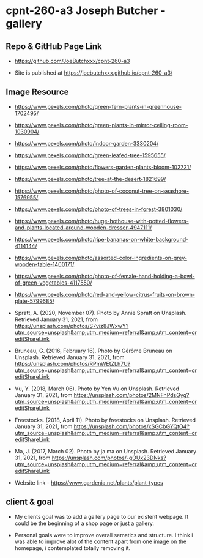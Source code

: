 # cpnt-260-a3 Joseph Butcher - gallery


## Repo & GitHub Page Link

- https://github.com/JoeButchxxx/cpnt-260-a3

- Site is published at https://joebutchxxx.github.io/cpnt-260-a3/


## Image Resource

- https://www.pexels.com/photo/green-fern-plants-in-greenhouse-1702495/

- https://www.pexels.com/photo/green-plants-in-mirror-ceiling-room-1030904/

- https://www.pexels.com/photo/indoor-garden-3330204/

- https://www.pexels.com/photo/green-leafed-tree-1595655/

- https://www.pexels.com/photo/flowers-garden-plants-bloom-102721/

- https://www.pexels.com/photo/tree-at-the-desert-1821699/

- https://www.pexels.com/photo/photo-of-coconut-tree-on-seashore-1576955/

- https://www.pexels.com/photo/photo-of-trees-in-forest-3801030/

- https://www.pexels.com/photo/huge-hothouse-with-potted-flowers-and-plants-located-around-wooden-dresser-4947111/

- https://www.pexels.com/photo/ripe-bananas-on-white-background-4114144/

- https://www.pexels.com/photo/assorted-color-ingredients-on-grey-wooden-table-1400171/

- https://www.pexels.com/photo/photo-of-female-hand-holding-a-bowl-of-green-vegetables-4117550/

- https://www.pexels.com/photo/red-and-yellow-citrus-fruits-on-brown-plate-5799685/

- Spratt, A. (2020, November 07). Photo by Annie Spratt on Unsplash. Retrieved January 31, 2021, from https://unsplash.com/photos/S7viz8JWxwY?utm_source=unsplash&amp;utm_medium=referral&amp;utm_content=creditShareLink

- Bruneau, G. (2016, February 16). Photo by Gérôme Bruneau on Unsplash. Retrieved January 31, 2021, from https://unsplash.com/photos/RPmWEtZLh7U?utm_source=unsplash&amp;utm_medium=referral&amp;utm_content=creditShareLink

- Vu, Y. (2018, March 06). Photo by Yen Vu on Unsplash. Retrieved January 31, 2021, from https://unsplash.com/photos/2MNFnPdsGyg?utm_source=unsplash&amp;utm_medium=referral&amp;utm_content=creditShareLink

- Freestocks. (2018, April 11). Photo by freestocks on Unsplash. Retrieved January 31, 2021, from https://unsplash.com/photos/xSGCbGYQtO4?utm_source=unsplash&amp;utm_medium=referral&amp;utm_content=creditShareLink

- Ma, J. (2017, March 02). Photo by ja ma on Unsplash. Retrieved January 31, 2021, from https://unsplash.com/photos/-gOUx23DNks?utm_source=unsplash&amp;utm_medium=referral&amp;utm_content=creditShareLink



- Website link - https://www.gardenia.net/plants/plant-types

## client & goal 
 - My clients goal was to add a gallery page to our existent webpage. It could be the beginning of a shop page or just a gallery.
 
 - Personal goals were to improve overall sematics and structure. I think i was able to improve alot of the content apart from one image on the homepage, i contemplated totally removing it. 